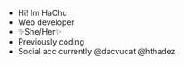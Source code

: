 - Hi! Im HaChu
- Web developer
- ✨She/Her✨
- Previously coding
- Social acc currently @dacvucat @hthadez

<!---
thnahhaf/thnahhaf is a ✨ special ✨ repository because its `README.md` (this file) appears on your GitHub profile.
You can click the Preview link to take a look at your changes.
--->
